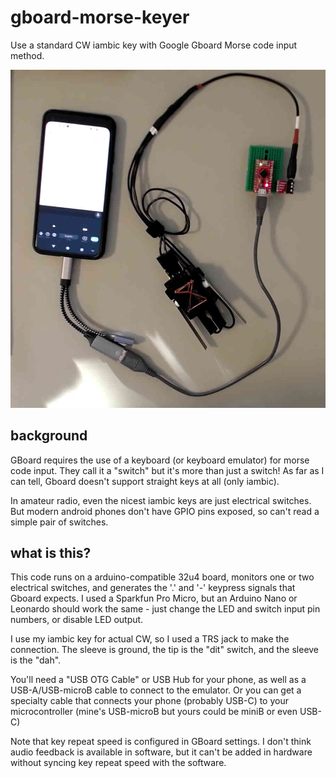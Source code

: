 # gboard-morse-keyer
Use a standard CW iambic key with Google Gboard Morse code input method.

![A photo of the wiring](photo.jpg)

## background
GBoard requires the use of a keyboard (or keyboard emulator) for morse code input. They call it a "switch" but it's more than just a switch! As far as I can tell, Gboard doesn't support straight keys at all (only iambic).

In amateur radio, even the nicest iambic keys are just electrical switches. But modern android phones don't have GPIO pins exposed, so can't read a simple pair of switches. 

## what is this?
This code runs on a arduino-compatible 32u4 board, monitors one or two electrical switches, and generates the '.' and '-' keypress signals that Gboard expects. I used a Sparkfun Pro Micro, but an Arduino Nano or Leonardo should work the same - just change the LED and switch input pin numbers, or disable LED output.

I use my iambic key for actual CW, so I used a TRS jack to make the connection. The sleeve is ground, the tip is the "dit" switch, and the sleeve is the "dah".

You'll need a "USB OTG Cable" or USB Hub for your phone, as well as a USB-A/USB-microB cable to connect to the emulator. Or you can get a specialty cable that connects your phone (probably USB-C) to your microcontroller (mine's USB-microB but yours could be miniB or even USB-C)

Note that key repeat speed is configured in GBoard settings. I don't think audio feedback is available in software, but it can't be added in hardware without syncing key repeat speed with the software. 

